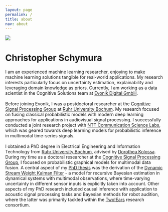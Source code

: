```yaml
---
layout: page
permalink: /
title: about
nav: about
---
```


<div class="text-center mt-5">
  <img class="profile-img" src="{{ 'profile-picture.png' | prepend: '/assets/img/' | prepend: site.baseurl }}">
</div>

<div class="col mt-4">
  <h1 class="title text-center font-weight-bold">Christopher Schymura</h1>
</div>

<!-- Introduction -->

<div class="col text-justify p-0">
I am an experienced machine learning researcher, enjoying to make machine learning solutions tangible for real-world applications. My research interests particularly focus on uncertainty estimation, explainability and leveraging domain knowledge as priors. Currently, I am working as a data scientist in the Cognitive Solutions team at <a href="https://digital.evonik.com/" target="_blank">Evonik Digital GmbH</a>. 
<br/><br/>
Before joining Evonik, I was a postdoctoral researcher at the <a href="https://cognitive-signal-processing.de/" target="_blank">Cognitive Signal Processing Group</a> at <a href="https://etit.ruhr-uni-bochum.de/" target="_blank">Ruhr University Bochum</a>. My research focused on fusing classical probabilistic models with modern deep learning approaches for applications in audiovisual signal processing. I successfully conducted a joint research project with <a href="http://www.kecl.ntt.co.jp/english/" target="_blank">NTT Communication Science Labs</a>, which was geared towards deep learning models for probabilistic inference in multimodal time-series signals.
<br/><br/>
I obtained a PhD degree in Electrical Engineering and Information Technology from <a href="https://etit.ruhr-uni-bochum.de/" target="_blank">Ruhr University Bochum</a>, advised by <a href="https://etit.ruhr-uni-bochum.de/fakultaet/professuren/prof-dr-ing-dorothea-kolossa/" target="_blank">Dorothea Kolossa</a>. During my time as a doctoral researcher at the <a href="https://cognitive-signal-processing.de/" target="_blank">Cognitive Signal Processing Group</a>, I focused on probabilistic graphical models for multimodal data fusion. A central aspect of my <a href="https://hss-opus.ub.ruhr-uni-bochum.de/opus4/frontdoor/index/index/year/2020/docId/6987/" target="_blank">PhD thesis</a> was the derivation of the <a href="https://ieeexplore.ieee.org/document/9037104" target="_blank">Dynamic Stream Weight Kalman Filter</a> - a model for recursive Bayesian estimation in dynamical systems with multimodal observations, where time-varying uncertainty in different sensor inputs is explicitly taken into account. Other aspects of my PhD research included causal inference with application to acoustic signal processing tasks and Bayesian methods for robot audition, where the latter was primarily tackled within the <a href="http://twoears.eu/" target="_blank">Two!Ears</a> research consortium.
<br/><br/>
</div>

<!-- News 
<div class="news mt-3 p-0">
  <h1 class="title mb-4 p-0">news</h1>
  {% assign news = site.news | reverse %}
  {% for item in news limit: site.news_limit %}
    <div class="row p-0">
      <div class="col-sm-2 p-0">
        <span class="badge info-color-dark font-weight-bold text-uppercase align-middle date ml-3">
          {{ item.date | date: "%b %-d, %Y" }}
        </span>
      </div>
      <div class="col-sm-10 mt-2 mt-sm-0 ml-3 ml-md-0 p-0 font-weight-light text">
        <p>{{ item.content | remove: '<p>' | remove: '</p>' | emojify }}</p>
      </div>
    </div>
  {% endfor %}
</div>-->
